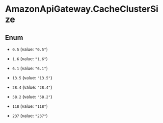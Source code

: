 # AmazonApiGateway.CacheClusterSize

## Enum


* `0.5` (value: `"0.5"`)

* `1.6` (value: `"1.6"`)

* `6.1` (value: `"6.1"`)

* `13.5` (value: `"13.5"`)

* `28.4` (value: `"28.4"`)

* `58.2` (value: `"58.2"`)

* `118` (value: `"118"`)

* `237` (value: `"237"`)


